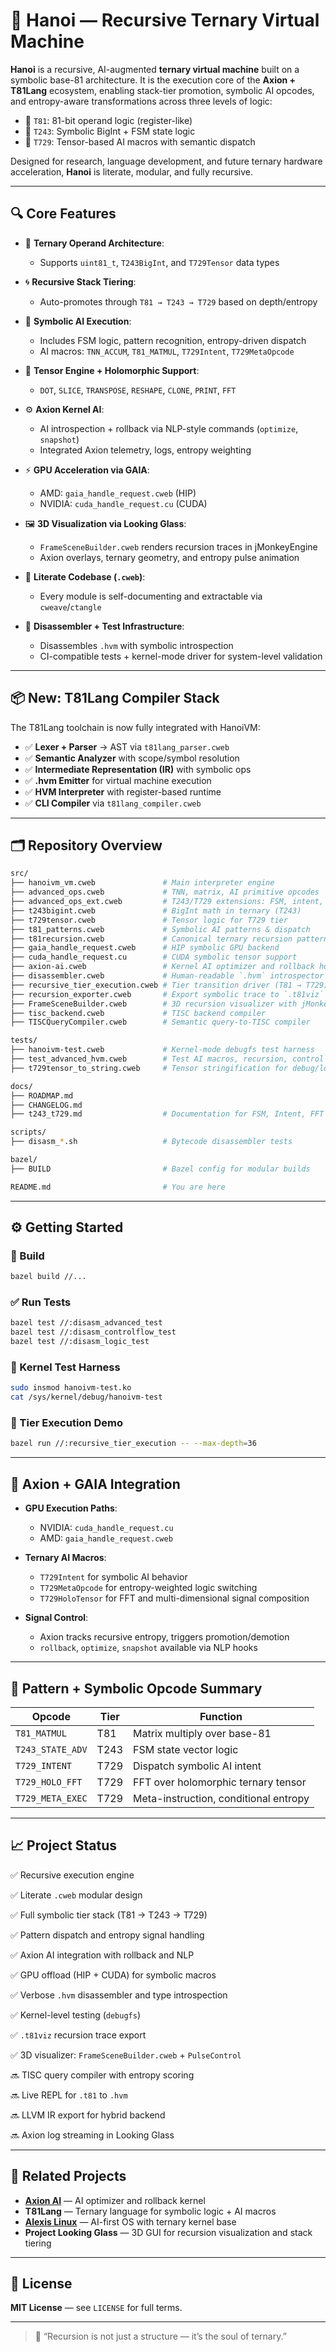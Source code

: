# 🚀 Hanoi — Recursive Ternary Virtual Machine

**Hanoi** is a recursive, AI-augmented **ternary virtual machine** built on a symbolic base-81 architecture. It is the execution core of the **Axion + T81Lang** ecosystem, enabling stack-tier promotion, symbolic AI opcodes, and entropy-aware transformations across three levels of logic:

* 🔹 `T81`: 81-bit operand logic (register-like)
* 🔸 `T243`: Symbolic BigInt + FSM state logic
* 🔺 `T729`: Tensor-based AI macros with semantic dispatch

Designed for research, language development, and future ternary hardware acceleration, **Hanoi** is literate, modular, and fully recursive.

---

## 🔍 Core Features

* 🔢 **Ternary Operand Architecture**:

  * Supports `uint81_t`, `T243BigInt`, and `T729Tensor` data types
* 🌀 **Recursive Stack Tiering**:

  * Auto-promotes through `T81 → T243 → T729` based on depth/entropy
* 🧠 **Symbolic AI Execution**:

  * Includes FSM logic, pattern recognition, entropy-driven dispatch
  * AI macros: `TNN_ACCUM`, `T81_MATMUL`, `T729Intent`, `T729MetaOpcode`
* 🧬 **Tensor Engine + Holomorphic Support**:

  * `DOT`, `SLICE`, `TRANSPOSE`, `RESHAPE`, `CLONE`, `PRINT`, `FFT`
* ⚙️ **Axion Kernel AI**:

  * AI introspection + rollback via NLP-style commands (`optimize`, `snapshot`)
  * Integrated Axion telemetry, logs, entropy weighting
* ⚡ **GPU Acceleration via GAIA**:

  * AMD: `gaia_handle_request.cweb` (HIP)
  * NVIDIA: `cuda_handle_request.cu` (CUDA)
* 🖼️ **3D Visualization via Looking Glass**:

  * `FrameSceneBuilder.cweb` renders recursion traces in jMonkeyEngine
  * Axion overlays, ternary geometry, and entropy pulse animation
* 📄 **Literate Codebase (`.cweb`)**:

  * Every module is self-documenting and extractable via `cweave`/`ctangle`
* 🧪 **Disassembler + Test Infrastructure**:

  * Disassembles `.hvm` with symbolic introspection
  * CI-compatible tests + kernel-mode driver for system-level validation

---

## 📦 New: T81Lang Compiler Stack

The T81Lang toolchain is now fully integrated with HanoiVM:

* ✅ **Lexer + Parser** → AST via `t81lang_parser.cweb`
* ✅ **Semantic Analyzer** with scope/symbol resolution
* ✅ **Intermediate Representation (IR)** with symbolic ops
* ✅ **.hvm Emitter** for virtual machine execution
* ✅ **HVM Interpreter** with register-based runtime
* ✅ **CLI Compiler** via `t81lang_compiler.cweb`

---

## 🗂️ Repository Overview

```bash
src/
├── hanoivm_vm.cweb               # Main interpreter engine
├── advanced_ops.cweb             # TNN, matrix, AI primitive opcodes
├── advanced_ops_ext.cweb         # T243/T729 extensions: FSM, intent, FFT
├── t243bigint.cweb               # BigInt math in ternary (T243)
├── t729tensor.cweb               # Tensor logic for T729 tier
├── t81_patterns.cweb             # Symbolic AI patterns & dispatch
├── t81recursion.cweb             # Canonical ternary recursion patterns
├── gaia_handle_request.cweb      # HIP symbolic GPU backend
├── cuda_handle_request.cu        # CUDA symbolic tensor support
├── axion-ai.cweb                 # Kernel AI optimizer and rollback hooks
├── disassembler.cweb             # Human-readable `.hvm` introspector
├── recursive_tier_execution.cweb # Tier transition driver (T81 → T729)
├── recursion_exporter.cweb       # Export symbolic trace to `.t81viz`
├── FrameSceneBuilder.cweb        # 3D recursion visualizer with jMonkeyEngine
├── tisc_backend.cweb             # TISC backend compiler
├── TISCQueryCompiler.cweb        # Semantic query-to-TISC compiler

tests/
├── hanoivm-test.cweb             # Kernel-mode debugfs test harness
├── test_advanced_hvm.cweb        # Test AI macros, recursion, control flow
├── t729tensor_to_string.cweb     # Tensor stringification for debug/logs

docs/
├── ROADMAP.md
├── CHANGELOG.md
├── t243_t729.md                  # Documentation for FSM, Intent, FFT

scripts/
├── disasm_*.sh                   # Bytecode disassembler tests

bazel/
├── BUILD                         # Bazel config for modular builds

README.md                         # You are here
```

---

## ⚙️ Getting Started

### 🔧 Build

```bash
bazel build //...
```

### ✅ Run Tests

```bash
bazel test //:disasm_advanced_test
bazel test //:disasm_controlflow_test
bazel test //:disasm_logic_test
```

### 🧠 Kernel Test Harness

```bash
sudo insmod hanoivm-test.ko
cat /sys/kernel/debug/hanoivm-test
```

### 🔬 Tier Execution Demo

```bash
bazel run //:recursive_tier_execution -- --max-depth=36
```

---

## 🤖 Axion + GAIA Integration

* **GPU Execution Paths**:

  * NVIDIA: `cuda_handle_request.cu`
  * AMD: `gaia_handle_request.cweb`

* **Ternary AI Macros**:

  * `T729Intent` for symbolic AI behavior
  * `T729MetaOpcode` for entropy-weighted logic switching
  * `T729HoloTensor` for FFT and multi-dimensional signal composition

* **Signal Control**:

  * Axion tracks recursive entropy, triggers promotion/demotion
  * `rollback`, `optimize`, `snapshot` available via NLP hooks

---

## 🔁 Pattern + Symbolic Opcode Summary

| Opcode           | Tier | Function                              |
| ---------------- | ---- | ------------------------------------- |
| `T81_MATMUL`     | T81  | Matrix multiply over base-81          |
| `T243_STATE_ADV` | T243 | FSM state vector logic                |
| `T729_INTENT`    | T729 | Dispatch symbolic AI intent           |
| `T729_HOLO_FFT`  | T729 | FFT over holomorphic ternary tensor   |
| `T729_META_EXEC` | T729 | Meta-instruction, conditional entropy |

---

## 📈 Project Status

✅ Recursive execution engine

✅ Literate `.cweb` modular design

✅ Full symbolic tier stack (T81 → T243 → T729)

✅ Pattern dispatch and entropy signal handling

✅ Axion AI integration with rollback and NLP

✅ GPU offload (HIP + CUDA) for symbolic macros

✅ Verbose `.hvm` disassembler and type introspection

✅ Kernel-level testing (`debugfs`)

✅ `.t81viz` recursion trace export

✅ 3D visualizer: `FrameSceneBuilder.cweb` + `PulseControl`

🔜 TISC query compiler with entropy scoring

🔜 Live REPL for `.t81` to `.hvm`

🔜 LLVM IR export for hybrid backend

🔜 Axion log streaming in Looking Glass


---

## 🔗 Related Projects

* [**Axion AI**](https://github.com/copyl-sys) — AI optimizer and rollback kernel
* **T81Lang** — Ternary language for symbolic logic + AI macros
* [**Alexis Linux**](https://github.com/copyl-sys) — AI-first OS with ternary kernel base
* **Project Looking Glass** — 3D GUI for recursion visualization and stack tiering

---

## 📜 License

**MIT License** — see `LICENSE` for full terms.

---

> 🧠 “Recursion is not just a structure — it’s the soul of ternary.”
